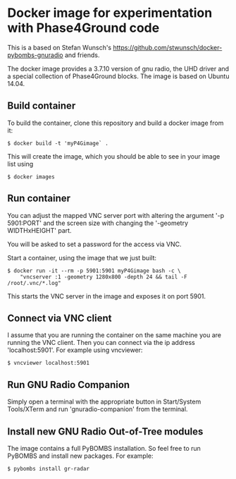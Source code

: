 # Docker image for experimentation with Phase4Ground code

This is a based on Stefan Wunsch's https://github.com/stwunsch/docker-pybombs-gnuradio and friends.

The docker image provides a 3.7.10 version of gnu radio, the UHD driver and a special collection of Phase4Ground 
blocks. The image is based on Ubuntu 14.04.

Build container
-------------
To build the container, clone this repository and build a docker image from it:
```
$ docker build -t 'myP4Gimage` .
```
This will create the image, which you should be able to see in your image list using
```
$ docker images
```

Run container
-------------

You can adjust the mapped VNC server port with altering the argument
'-p 5901:PORT' and the screen size with changing the '-geometry WIDTHxHEIGHT'
part.

You will be asked to set a password for the access via VNC.

Start a container, using the image that we just built:

```
$ docker run -it --rm -p 5901:5901 myP4Gimage bash -c \
    "vncserver :1 -geometry 1280x800 -depth 24 && tail -F /root/.vnc/*.log"
```

This starts the VNC server in the image and exposes it on port 5901.

Connect via VNC client
----------------------

I assume that you are running the container on the same machine you are
running the VNC client. Then you can connect via the ip address
'localhost:5901'. For example using vncviewer:

```
$ vncviewer localhost:5901
```

Run GNU Radio Companion
-----------------------

Simply open a terminal with the appropriate button in Start/System Tools/XTerm
and run 'gnuradio-companion' from the terminal.

Install new GNU Radio Out-of-Tree modules
-----------------------------------------

The image contains a full PyBOMBS installation. So feel free to run PyBOMBS
and install new packages. For example:

```
$ pybombs install gr-radar
```